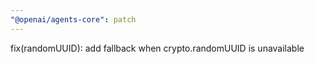 ```yaml
---
"@openai/agents-core": patch
---
```


fix(randomUUID): add fallback when crypto.randomUUID is unavailable
